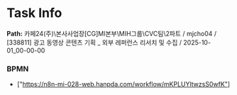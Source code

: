 # Task Info

**Path:** 카페24(주)\본사사업장\[CG]MI본부\MIH그룹\CVC팀\2파트 / mjcho04 / [338811] 광고 동영상 콘텐츠 기획 _ 외부 레퍼런스 리서치 및 수집 / 2025-10-01_00-00-00

### BPMN
- ["https://n8n-mi-028-web.hanpda.com/workflow/mKPLUYltwzsS0wfK"]


